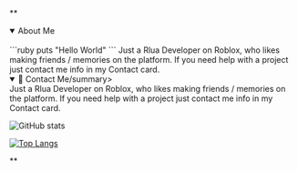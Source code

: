 **

<details open>
<summary>About Me</summary>
<br>
   ```ruby
      puts "Hello World"
    ```
 Just a Rlua Developer on Roblox, who likes making friends / memories on the platform. If you need help with a project just contact me info in my Contact card.
</details>

<details open>
<summary>📨 Contact Me/summary>
<br>
 Just a Rlua Developer on Roblox, who likes making friends / memories on the platform. If you need help with a project just contact me info in my Contact card.
</details>

![GitHub stats](https://github-readme-stats.vercel.app/api?username=AuthZero&show_icons=true&theme=synthwave)

[![Top Langs](https://github-readme-stats.vercel.app/api/top-langs/?username=AuthZero&theme=synthwave)](https://github.com/anuraghazra/github-readme-stats)


**
